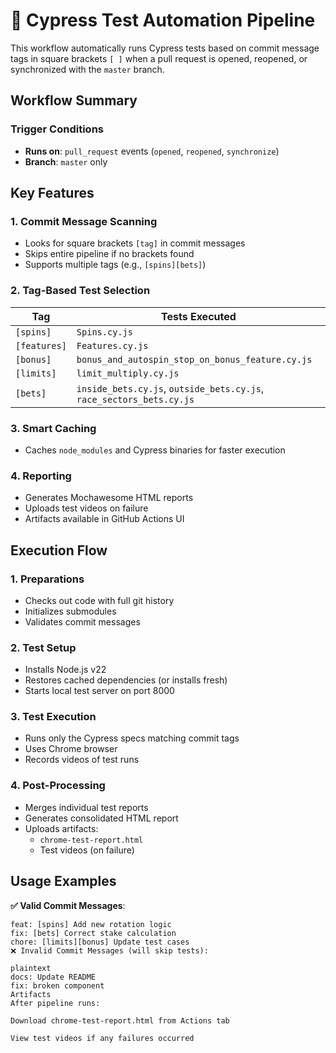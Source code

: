 # 🔄 Cypress Test Automation Pipeline

This workflow automatically runs Cypress tests based on commit message tags in square brackets `[ ]` when a pull request is opened, reopened, or synchronized with the `master` branch.

## Workflow Summary

### Trigger Conditions
- **Runs on**: `pull_request` events (`opened`, `reopened`, `synchronize`)
- **Branch**: `master` only

## Key Features

### 1. **Commit Message Scanning**
   - Looks for square brackets `[tag]` in commit messages
   - Skips entire pipeline if no brackets found
   - Supports multiple tags (e.g., `[spins][bets]`)

### 2. **Tag-Based Test Selection**

| Tag          | Tests Executed |
|--------------|----------------|
| `[spins]`    | `Spins.cy.js` |
| `[features]` | `Features.cy.js` |
| `[bonus]`    | `bonus_and_autospin_stop_on_bonus_feature.cy.js` |
| `[limits]`   | `limit_multiply.cy.js` |
| `[bets]`     | `inside_bets.cy.js`, `outside_bets.cy.js`, `race_sectors_bets.cy.js` |

### 3. **Smart Caching**
   - Caches `node_modules` and Cypress binaries for faster execution

### 4. **Reporting**
   - Generates Mochawesome HTML reports
   - Uploads test videos on failure
   - Artifacts available in GitHub Actions UI

## Execution Flow

### 1. **Preparations**
   - Checks out code with full git history
   - Initializes submodules
   - Validates commit messages

### 2. **Test Setup**
   - Installs Node.js v22
   - Restores cached dependencies (or installs fresh)
   - Starts local test server on port 8000

### 3. **Test Execution**
   - Runs only the Cypress specs matching commit tags
   - Uses Chrome browser
   - Records videos of test runs

### 4. **Post-Processing**
   - Merges individual test reports
   - Generates consolidated HTML report
   - Uploads artifacts:
     - `chrome-test-report.html`
     - Test videos (on failure)

## Usage Examples

**✅ Valid Commit Messages**:
```plaintext
feat: [spins] Add new rotation logic
fix: [bets] Correct stake calculation
chore: [limits][bonus] Update test cases
❌ Invalid Commit Messages (will skip tests):

plaintext
docs: Update README
fix: broken component
Artifacts
After pipeline runs:

Download chrome-test-report.html from Actions tab

View test videos if any failures occurred
